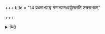+++
title = "14 प्रथमाभ्याङ् गणाभ्यामध्वर्युश्चरति उत्तराभ्याम्"

+++

<details><summary>थिते</summary>

14. The Adhvaryu performs the ritual with the first two scoops; the Pratiprasthātr̥ with the last two (scoops).  
</details>
